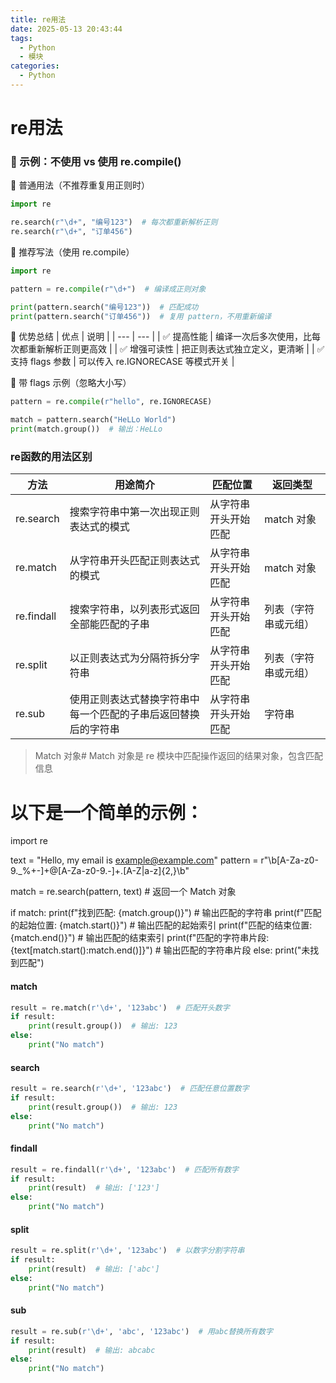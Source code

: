 ```yaml
---
title: re用法
date: 2025-05-13 20:43:44
tags: 
  - Python
  - 模块
categories:
  - Python
---
```

# re用法

### 🧪 示例：不使用 vs 使用 re.compile()
🧱 普通用法（不推荐重复用正则时）
```python
import re

re.search(r"\d+", "编号123")  # 每次都重新解析正则
re.search(r"\d+", "订单456")
```

🚀 推荐写法（使用 re.compile）
```python
import re

pattern = re.compile(r"\d+")  # 编译成正则对象

print(pattern.search("编号123"))  # 匹配成功
print(pattern.search("订单456"))  # 复用 pattern，不用重新编译
```
🎯 优势总结
| 优点	| 说明 | 
| --- | --- |
| ✅ 提高性能	| 编译一次后多次使用，比每次都重新解析正则更高效 |
| ✅ 增强可读性 |	把正则表达式独立定义，更清晰 |
| ✅ 支持 flags 参数	| 可以传入 re.IGNORECASE 等模式开关 |

🎈 带 flags 示例（忽略大小写）
```python
pattern = re.compile(r"hello", re.IGNORECASE)

match = pattern.search("HeLLo World")
print(match.group())  # 输出：HeLLo
```

### re函数的用法区别
| 方法 |用途简介	| 匹配位置	| 返回类型|
| --- | --- | --- | --- |
| re.search | 搜索字符串中第一次出现正则表达式的模式 | 从字符串开头开始匹配 | match 对象 |
| re.match | 从字符串开头匹配正则表达式的模式 | 从字符串开头开始匹配 | match 对象 |
| re.findall | 搜索字符串，以列表形式返回全部能匹配的子串 | 从字符串开头开始匹配 | 列表（字符串或元组） |
| re.split | 以正则表达式为分隔符拆分字符串 | 从字符串开头开始匹配 | 列表（字符串或元组） |
| re.sub | 使用正则表达式替换字符串中每一个匹配的子串后返回替换后的字符串 | 从字符串开头开始匹配 | 字符串 |
> Match 对象# Match 对象是 re 模块中匹配操作返回的结果对象，包含匹配信息
# 以下是一个简单的示例：
import re

text = "Hello, my email is example@example.com"
pattern = r"\b[A-Za-z0-9._%+-]+@[A-Za-z0-9.-]+\.[A-Z|a-z]{2,}\b"

match = re.search(pattern, text)  # 返回一个 Match 对象

if match:
    print(f"找到匹配: {match.group()}")  # 输出匹配的字符串
    print(f"匹配的起始位置: {match.start()}")  # 输出匹配的起始索引
    print(f"匹配的结束位置: {match.end()}")  # 输出匹配的结束索引
    print(f"匹配的字符串片段: {text[match.start():match.end()]}")  # 输出匹配的字符串片段
else:
    print("未找到匹配")

#### match
```python
result = re.match(r'\d+', '123abc')  # 匹配开头数字
if result:
    print(result.group())  # 输出: 123
else:
    print("No match")
```
#### search
```python
result = re.search(r'\d+', '123abc')  # 匹配任意位置数字
if result:
    print(result.group())  # 输出: 123
else:
    print("No match")
```
#### findall
```python
result = re.findall(r'\d+', '123abc')  # 匹配所有数字
if result:
    print(result)  # 输出: ['123']
else:
    print("No match")
```
#### split
```python
result = re.split(r'\d+', '123abc')  # 以数字分割字符串
if result:
    print(result)  # 输出: ['abc']
else:
    print("No match")
```
#### sub
```python
result = re.sub(r'\d+', 'abc', '123abc')  # 用abc替换所有数字
if result:
    print(result)  # 输出: abcabc
else:
    print("No match")
```